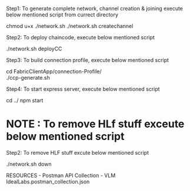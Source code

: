 Step1: To generate complete network, channel creation & joining execute below mentioned script from currect directory

chmod u+x ./network.sh
./network.sh createchannel


Step2: To deploy chaincode, execute below mentioned script 

./network.sh deployCC

Step3: To build connection profile, execute below mentioned script 

cd FabricClientApp/connection-Profile/    
./ccp-generate.sh

Step4: To start express server, execute below mentioned script 

cd ../
npm start

NOTE : To remove HLf stuff exceute below mentioned script
=======
Step2: To remove HLF stuff excute below mentioned script


./network.sh down

RESOURCES - 
Postman API Collection - VLM IdealLabs.postman_collection.json
